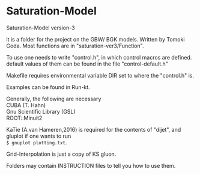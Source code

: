 # Saturation-Model
<p> Saturation-Model version-3 </p>
<p>
it is a folder for the project on the GBW/ BGK models.
Written by Tomoki Goda. 
Most functions are in "saturation-ver3/Function".
</p>

<p>
To use one needs to write "control.h", in which control macros are defined. 
default values of them can be found in the file "control-default.h"
</p>
<p>
Makefile requires environmental variable DIR set to where the "control.h" is.
</p>
<p>
Examples can be found in Run-kt.
</p>
<p>
Generally, the following are necessary<br>
CUBA (T. Hahn)<br>
Gnu Scientific Library (GSL)<br>
ROOT::Minuit2<br>
</p>

<p>
KaTie (A.van Hameren,2016) is required for the contents of "dijet", and gluplot if one wants to run <br>
<code>$ gnuplot plotting.txt</code>.
</p>
<p>
Grid-Interpolation is just a copy of KS gluon.
</p>

Folders may contain INSTRUCTION files to tell you how to use them.

